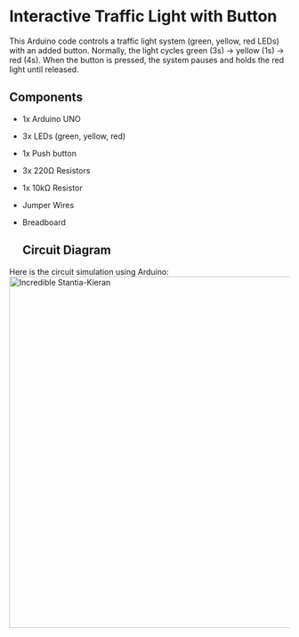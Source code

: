 # Interactive Traffic Light with Button
This Arduino code controls a traffic light system (green, yellow, red LEDs) with an added button. Normally, the light cycles green (3s) → yellow (1s) → red (4s).
When the button is pressed, the system pauses and holds the red light until released.

## Components
- 1x Arduino UNO  
- 3x LEDs (green, yellow, red)
- 1x Push button
- 3x 220Ω Resistors
- 1x 10kΩ Resistor
- Jumper Wires  
- Breadboard

  ## Circuit Diagram

Here is the circuit simulation using Arduino:<img width="1536" height="632" alt="Incredible Stantia-Kieran" src="https://github.com/user-attachments/assets/a573e345-ef36-4ab0-92ee-219d461fa52c" />
